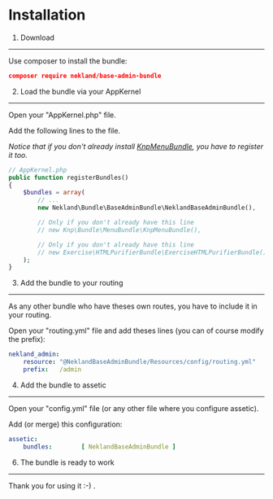 Installation
============

1) Download
-----------

Use composer to install the bundle:

```JSON
composer require nekland/base-admin-bundle
```

2) Load the bundle via your AppKernel
-------------------------------------

Open your "AppKernel.php" file.

Add the following lines to the file.

*Notice that if you don't already install [KnpMenuBundle](http://github.com/KnpLabs/KnpMenuBundle), you have to register it too.*

```PHP
// AppKernel.php
public function registerBundles()
{
    $bundles = array(
        // ...
        new Nekland\Bundle\BaseAdminBundle\NeklandBaseAdminBundle(),

        // Only if you don't already have this line
        // new Knp\Bundle\MenuBundle\KnpMenuBundle(),

        // Only if you don't already have this line
        // new Exercise\HTMLPurifierBundle\ExerciseHTMLPurifierBundle(),
    );
}
```

3) Add the bundle to your routing
---------------------------------

As any other bundle who have theses own routes, you have to include it in your routing.

Open your "routing.yml" file and add theses lines (you can of course modify the prefix):

```YAML
nekland_admin:
    resource: "@NeklandBaseAdminBundle/Resources/config/routing.yml"
    prefix:   /admin
```

4) Add the bundle to assetic
----------------------------

Open your "config.yml" file (or any other file where you configure assetic).

Add (or merge) this configuration:

```YAML
assetic:
    bundles:        [ NeklandBaseAdminBundle ]
```

6) The bundle is ready to work
------------------------------


Thank you for using it :-) .
